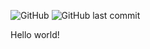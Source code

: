 ![GitHub](https://img.shields.io/github/license/vaxbot/census-geocoder-js)
![GitHub last commit](https://img.shields.io/github/last-commit/vaxbot/census-geocoder-js)

Hello world!
